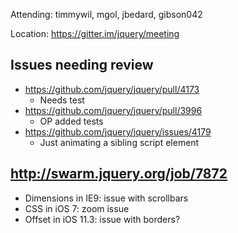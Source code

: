 Attending: timmywil, mgol, jbedard, gibson042

Location: https://gitter.im/jquery/meeting

## Issues needing review
* https://github.com/jquery/jquery/pull/4173
  - Needs test
* https://github.com/jquery/jquery/pull/3996
  - OP added tests
* https://github.com/jquery/jquery/issues/4179
  - Just animating a sibling script element

## http://swarm.jquery.org/job/7872 
* Dimensions in IE9: issue with scrollbars
* CSS in iOS 7: zoom issue
* Offset in iOS 11.3: issue with borders?
